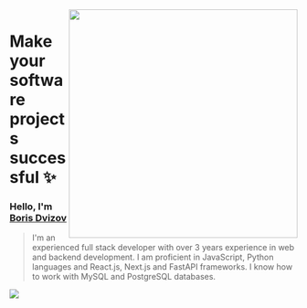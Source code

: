 <img src="https://avatars.githubusercontent.com/u/101431853?v=4" alt="" height="400" align="right">

# Make your software projects successful ✨

### Hello, I'm [Boris Dvizov](https://t.me/BORRRRRRRRR_RRR)

> I'm an experienced full stack developer with over 3 years experience in web and backend development. I am proficient in JavaScript, Python languages and React.js, Next.js and FastAPI frameworks. I know how to work with MySQL and PostgreSQL databases.

<a href="https://t.me/BORRRRRRRRR_RRR"><img src="https://img.shields.io/badge/Telegram-2CA5E0?style=for-the-badge&logo=telegram&logoColor=white"></a>
